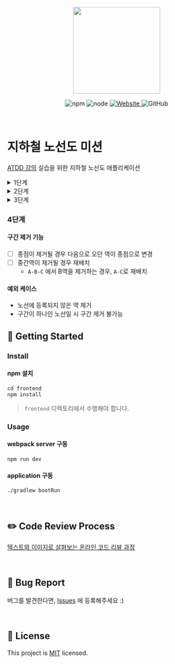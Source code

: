 <p align="center">
    <img width="200px;" src="https://raw.githubusercontent.com/woowacourse/atdd-subway-admin-frontend/master/images/main_logo.png"/>
</p>
<p align="center">
  <img alt="npm" src="https://img.shields.io/badge/npm-6.14.15-blue">
  <img alt="node" src="https://img.shields.io/badge/node-14.18.2-blue">
  <a href="https://edu.nextstep.camp/c/R89PYi5H" alt="nextstep atdd">
    <img alt="Website" src="https://img.shields.io/website?url=https%3A%2F%2Fedu.nextstep.camp%2Fc%2FR89PYi5H">
  </a>
  <img alt="GitHub" src="https://img.shields.io/github/license/next-step/atdd-subway-admin">
</p>

<br>

# 지하철 노선도 미션
[ATDD 강의](https://edu.nextstep.camp/c/R89PYi5H) 실습을 위한 지하철 노선도 애플리케이션
<details>
<summary>1단계</summary>

#### 지하철역 인수 테스트 작성
- [x] 지하철역 목록 조회 인수 테스트
    - 지하철역 등록
    - 지하철역 목록 조회
    - 등록한 지하철역이 있는지 확인
- [x] 지하철역 삭제 인수 테스트
    - 등록된 지하철역 삭제
    - 목록 조회하여 확인
  
</details>

<details>
<summary>2단계</summary>

#### 지하철 노선 기능
- [x] 지하철 노선 생성 인수 테스트
  - 지하철 노선 생성
  - 지하철 노선 목록 조회
  - 생성한 노선이 있는지 확인
- [x] 지하철 노선 목록 조회
  - 2개의 지하철 노선 생성
  - 노선 목록 조회
- [x] 지하철 노선 수정
  - 생성한 지하철 노선 수정
  - 노선 조회
  - 수정 확인
- [x] 지하철 노선 삭제
  - 지하철 노선 생성
  - 노선 삭제
  - 노선 조회 시 삭제되었는지 확인

</details>

<details>
<summary>3단계</summary>

#### 지하철 구간 등록 인수 테스트
- [X] 역 사이에 새로운 역을 등록할 경우
  - 새로운 길이를 뺀 나머지를 새롭게 추가된 역과의 길이로 설정
- [X] 새로운 역을 상행 종점으로 등록할 경우
  - 지하철 구간 등록
  - 노선의 상행역 변경
- [X] 새로운 역을 하행 종점으로 등록할 경우
  - 지하철 구간 등록
  - 노선의 하행역 변경

#### 예외 케이스
- 역 사이에 새로운 역을 등록할 경우 기존 역 사이 길이보다 크거나 같으면 등록을 할 수 없음
- 상행역과 하행역이 이미 노선에 모두 등록되어 있다면 추가할 수 없음
- 상행역과 하행역 둘 중 하나도 포함되어있지 않으면 추가할 수 없음

</details>

### 4단계
#### 구간 제거 기능
- [ ] 종점이 제거될 경우 다음으로 오던 역이 종점으로 변경
- [ ] 중간역이 제거될 경우 재배치
  - `A-B-C` 에서 B역을 제거하는 경우, `A-C`로 재배치

#### 예외 케이스
- 노선에 등록되지 않은 역 제거
- 구간이 하나인 노선일 시 구간 제거 불가능 

## 🚀 Getting Started

### Install
#### npm 설치
```
cd frontend
npm install
```
> `frontend` 디렉토리에서 수행해야 합니다.

### Usage
#### webpack server 구동
```
npm run dev
```
#### application 구동
```
./gradlew bootRun
```
<br>

## ✏️ Code Review Process
[텍스트와 이미지로 살펴보는 온라인 코드 리뷰 과정](https://github.com/next-step/nextstep-docs/tree/master/codereview)

<br>

## 🐞 Bug Report

버그를 발견한다면, [Issues](https://github.com/next-step/atdd-subway-admin/issues) 에 등록해주세요 :)

<br>

## 📝 License

This project is [MIT](https://github.com/next-step/atdd-subway-admin/blob/master/LICENSE.md) licensed.
